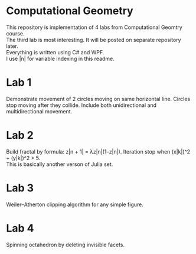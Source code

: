 # Computational Geometry
This repository is implementation of 4 labs from Computational Geomtry course.  
The third lab is most interesting. It will be posted on separate repository later.  
Everything is written using C# and WPF.  
I use |n| for variable indexing in this readme.
# Lab 1
Demonstrate movement of 2 circles moving on same horizontal line. Circles stop moving after they collide. Include both unidirectional and multidirectional movement.
# Lab 2
Build fractal by formula: z|n + 1| = λz|n|(1–z|n|). Iteration stop when (x|k|)^2 + (y|k|)^2 > 5.  
This is basically another verson of Julia set.
# Lab 3
Weiler–Atherton clipping algorithm for any simple figure.
# Lab 4
Spinning octahedron by deleting invisible facets.
